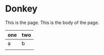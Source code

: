 # Donkey

This is the page. This is the body of the page.

| one | two |
| :--- | :--- |
| a | b |
|  |  |

